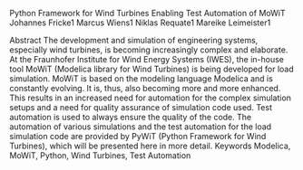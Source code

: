 Python Framework for Wind Turbines
Enabling Test Automation of MoWiT
Johannes Fricke1 Marcus Wiens1 Niklas Requate1
Mareike Leimeister1

Abstract
The development and simulation of engineering systems,
especially wind turbines, is becoming increasingly
complex and elaborate. At the Fraunhofer Institute for
Wind Energy Systems (IWES), the in-house tool MoWiT
(Modelica library for Wind Turbines) is being developed
for load simulation. MoWiT is based on the modeling
language Modelica and is constantly evolving. It is, thus,
also becoming more and more enhanced. This results in
an increased need for automation for the complex
simulation setups and a need for quality assurance of
simulation code used. Test automation is used to always
ensure the quality of the code. The automation of various
simulations and the test automation for the load simulation
code are provided by PyWiT (Python Framework for
Wind Turbines), which will be presented here in more
detail.
Keywords Modelica, MoWiT, Python, Wind Turbines,
Test Automation
